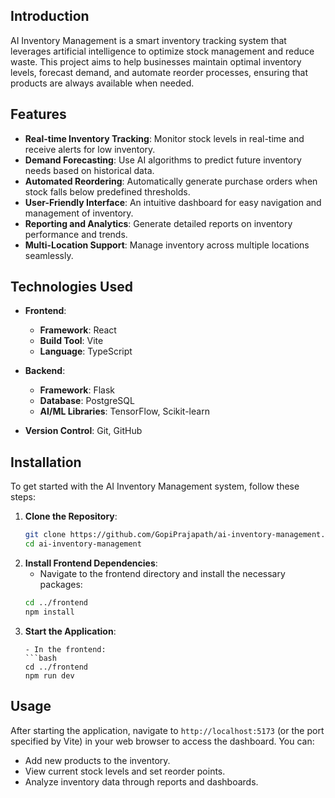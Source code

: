 
## Introduction
AI Inventory Management is a smart inventory tracking system that leverages artificial intelligence to optimize stock management and reduce waste. This project aims to help businesses maintain optimal inventory levels, forecast demand, and automate reorder processes, ensuring that products are always available when needed.
## Features
- **Real-time Inventory Tracking**: Monitor stock levels in real-time and receive alerts for low inventory.
- **Demand Forecasting**: Use AI algorithms to predict future inventory needs based on historical data.
- **Automated Reordering**: Automatically generate purchase orders when stock falls below predefined thresholds.
- **User-Friendly Interface**: An intuitive dashboard for easy navigation and management of inventory.
- **Reporting and Analytics**: Generate detailed reports on inventory performance and trends.
- **Multi-Location Support**: Manage inventory across multiple locations seamlessly.
## Technologies Used
- **Frontend**:
  - **Framework**: React
  - **Build Tool**: Vite
  - **Language**: TypeScript
  
- **Backend**: 
  - **Framework**: Flask
  - **Database**: PostgreSQL
  - **AI/ML Libraries**: TensorFlow, Scikit-learn
  
- **Version Control**: Git, GitHub
## Installation
To get started with the AI Inventory Management system, follow these steps:
1. **Clone the Repository**:
   ```bash
   git clone https://github.com/GopiPrajapath/ai-inventory-management.git
   cd ai-inventory-management
   ```
2. **Install Frontend Dependencies**:
   - Navigate to the frontend directory and install the necessary packages:
   ```bash
   cd ../frontend
   npm install
   ```
4. **Start the Application**:
   ```
   - In the frontend:
   ```bash
   cd ../frontend
   npm run dev
   ```
## Usage
After starting the application, navigate to `http://localhost:5173` (or the port specified by Vite) in your web browser to access the dashboard. You can:
- Add new products to the inventory.
- View current stock levels and set reorder points.
- Analyze inventory data through reports and dashboards.

